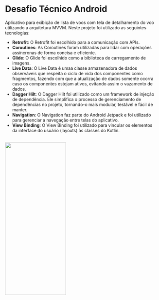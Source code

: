 # Desafio Técnico Android
Aplicativo para exibição de lista de voos com tela de detalhamento do voo utilizando a arquitetura MVVM. Neste projeto foi utilizado as seguintes tecnologias: <br/>
- <b>Retrofit</b>: O Retrofit foi escolhido para a comunicação com APIs.
- <b>Coroutines</b>: As Coroutines foram utilizadas para lidar com operações assíncronas de forma concisa e eficiente.
- <b>Glide</b>: O Glide foi escolhido como a biblioteca de carregamento de imagens.
- <b>Live Data</b>: O Live Data é umaa classe armazenadora de dados observáveis que respeita o ciclo de vida dos componentes como fragmentos, fazendo com que a atualização de dados somente ocorra caso os componentes estejam ativos, evitando assim o vazamento de dados.
- <b>Dagger Hilt</b>: O Dagger Hilt foi utilizado como um framework de injeção de dependência. Ele simplifica o processo de gerenciamento de dependências no projeto, tornando-o mais modular, testável e fácil de manter.
- <b>Navigation</b>: O Navigation faz parte do Android Jetpack e foi utilizado para gerenciar a navegação entre telas do aplicativo.
- <b>View Binding</b>: O View Binding foi utilizado para vincular os elementos da interface do usuário (layouts) às classes do Kotlin. <br/>
<br/>

 <img src = "https://github.com/larissacarletti/desafiotecnico/assets/122300740/792992e5-52a6-427b-9f55-9cb67e2347a5" width="200" height="500" align = "middle" />
